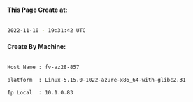 
   
#### This Page Create at:

```bash

2022-11-10 - 19:31:42 UTC

```

#### Create By Machine:

```bash

Host Name : fv-az28-857

platform  : Linux-5.15.0-1022-azure-x86_64-with-glibc2.31

Ip Local  : 10.1.0.83

```

